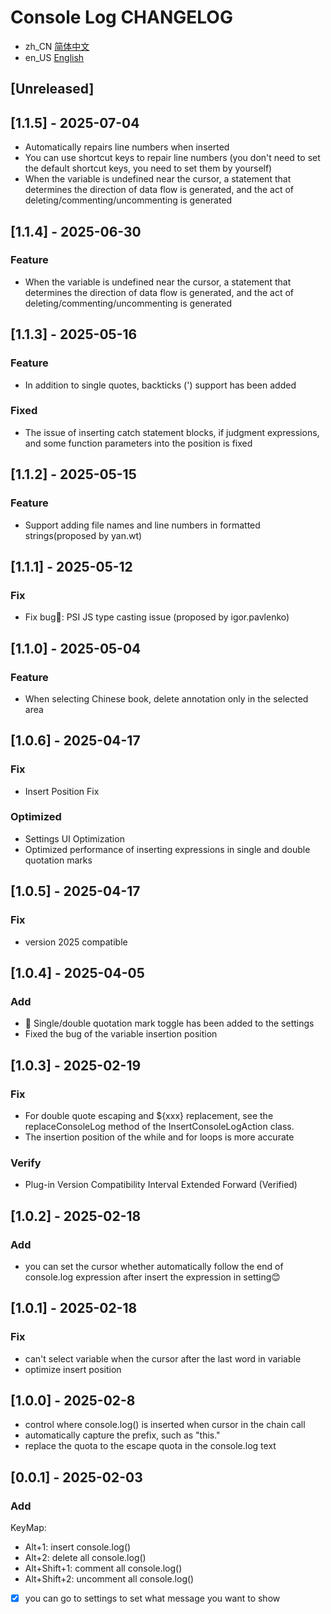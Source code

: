<!-- Keep a Changelog guide -> https://keepachangelog.com -->
# Console Log CHANGELOG
- zh_CN [简体中文](./CHANGELOG.md)
- en_US [English](./CHANGELOG.en_US.md)

## [Unreleased]

## [1.1.5] - 2025-07-04
- Automatically repairs line numbers when inserted
- You can use shortcut keys to repair line numbers (you don't need to set the default shortcut keys, you need to set them by yourself)
- When the variable is undefined near the cursor, a statement that determines the direction of data flow is generated, and the act of deleting/commenting/uncommenting is generated

## [1.1.4] - 2025-06-30

### Feature
- When the variable is undefined near the cursor, a statement that determines the direction of data flow is generated, and the act of deleting/commenting/uncommenting is generated

## [1.1.3] - 2025-05-16

### Feature
- In addition to single quotes, backticks (') support has been added

### Fixed
- The issue of inserting catch statement blocks, if judgment expressions, and some function parameters into the position is fixed

## [1.1.2] - 2025-05-15

### Feature
- Support adding file names and line numbers in formatted strings(proposed by yan.wt)

## [1.1.1] - 2025-05-12

### Fix
- Fix bug🐛: PSI JS type casting issue (proposed by igor.pavlenko)

## [1.1.0] - 2025-05-04

### Feature
- When selecting Chinese book, delete annotation only in the selected area

## [1.0.6] - 2025-04-17

### Fix
- Insert Position Fix

### Optimized
- Settings UI Optimization
- Optimized performance of inserting expressions in single and double quotation marks

## [1.0.5] - 2025-04-17

### Fix
- version 2025 compatible

## [1.0.4] - 2025-04-05

### Add
- 🎉 Single/double quotation mark toggle has been added to the settings
- Fixed the bug of the variable insertion position

## [1.0.3] - 2025-02-19

### Fix
- For double quote escaping and ${xxx} replacement, see the replaceConsoleLog method of the InsertConsoleLogAction class.
- The insertion position of the while and for loops is more accurate

### Verify
- Plug-in Version Compatibility Interval Extended Forward (Verified)

## [1.0.2] - 2025-02-18

### Add
- you can set the cursor whether automatically follow the end of console.log expression 
after insert the expression in setting😊

## [1.0.1] - 2025-02-18

### Fix
- can't select variable when the cursor after the last word in variable
- optimize insert position

## [1.0.0] - 2025-02-8

- control where console.log() is inserted when cursor in the chain call
- automatically capture the prefix, such as "this."
- replace the quota to the escape quota in the console.log text  

## [0.0.1] - 2025-02-03

### Add

KeyMap:
- Alt+1: insert console.log()
- Alt+2: delete all console.log()
- Alt+Shift+1: comment all console.log()
- Alt+Shift+2: uncomment all console.log()

- [x] you can go to settings to set what message you want to show